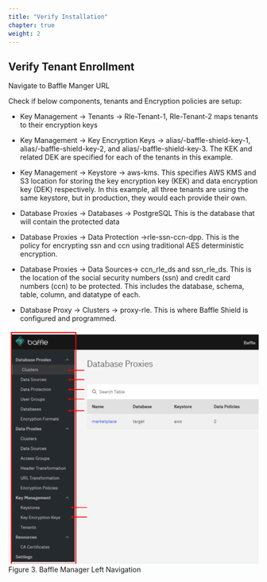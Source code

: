 ```yaml
---
title: "Verify Installation"
chapter: true
weight: 2 
---
```

## Verify Tenant Enrollment

Navigate to Baffle Manger URL

Check if below components, tenants and Encryption policies are setup:

-   Key Management -> Tenants -> Rle-Tenant-1, Rle-Tenant-2 maps tenants to their encryption keys
    
-   Key Management -> Key Encryption Keys -> alias/<baffle-stack-name>-baffle-shield-key-1, alias/<baffle-stack-name>-baffle-shield-key-2, and alias/<baffle-stack-name>-baffle-shield-key-3. The KEK and related DEK are specified for each of the tenants in this example.
    
-   Key Management -> Keystore -> aws-kms. This specifies AWS KMS and S3 location for storing the key encryption key (KEK) and data encryption key (DEK) respectively. In this example, all three tenants are using the same keystore, but in production, they would each provide their own.
    
-   Database Proxies -> Databases -> PostgreSQL This is the database that will contain the protected data
    
-   Database Proxies -> Data Protection ->rle-ssn-ccn-dpp. This is the policy for encrypting ssn and ccn using traditional AES deterministic encryption.
    
-   Database Proxies -> Data Sources-> ccn_rle_ds and ssn_rle_ds. This is the location of the social security numbers (ssn) and credit card numbers (ccn) to be protected. This includes the database, schema, table, column, and datatype of each.
    
-   Database Proxy -> Clusters -> proxy-rle. This is where Baffle Shield is configured and programmed.

![Capture-BMBreakdown](../images/image4_BM_Breakdown.png)
Figure 3. Baffle Manager Left Navigation
